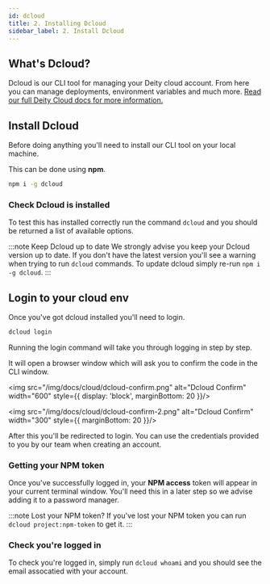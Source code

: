 ```yaml
---
id: dcloud
title: 2. Installing Dcloud
sidebar_label: 2. Install Dcloud
---
```


## What's Dcloud?

Dcloud is our CLI tool for managing your Deity cloud account. From here you can manage deployments, environment variables and much more. [Read our full Deity Cloud docs for more information.](/docs/platform/cloud/about)


## Install Dcloud

Before doing anything you'll need to install our CLI tool on your local machine.

This can be done using **npm**.

```bash
npm i -g dcloud
```

### Check Dcloud is installed

To test this has installed correctly run the command `dcloud` and you should be returned a list of available options.

:::note Keep Dcloud up to date
We strongly advise you keep your Dcloud version up to date. If you don't have the latest version you'll see a warning when trying to run `dcloud` commands. To update dcloud simply re-run `npm i -g dcloud`.
:::

## Login to your cloud env

Once you've got dcloud installed you'll need to login.

```bash
dcloud login
```

Running the login command will take you through logging in step by step. 

It will open a browser window which will ask you to confirm the code in the CLI window.

<img src="/img/docs/cloud/dcloud-confirm.png" alt="Dcloud Confirm" width="600" style={{ display: 'block', marginBottom: 20 }}/>

<img src="/img/docs/cloud/dcloud-confirm-2.png" alt="Dcloud Confirm" width="300" style={{ marginBottom: 20 }}/>


After this you'll be redirected to login. You can use the credentials provided to you by our team when creating an account.

### Getting your NPM token

Once you've successfully logged in, your **NPM access** token will appear in your current terminal window. You'll need this in a later step so we advise adding it to a password manager.

:::note Lost your NPM token?
If you've lost your NPM token you can run `dcloud project:npm-token` to get it.
:::

### Check you're logged in

To check you're logged in, simply run `dcloud whoami` and you should see the email assocatied with your account.

